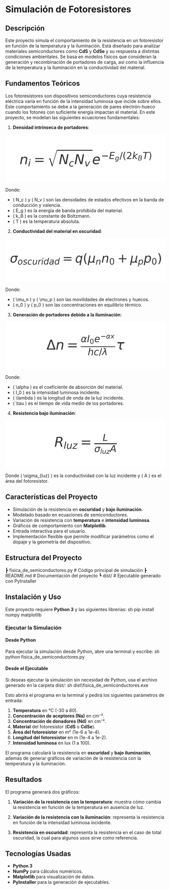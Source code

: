 # Simulación de Fotoresistores

## Descripción
Este proyecto simula el comportamiento de la resistencia en un fotoresistor en función de la temperatura y la iluminación. Está diseñado para analizar materiales semiconductores como **CdS** y **CdSe** y su respuesta a distintas condiciones ambientales. Se basa en modelos físicos que consideran la generación y recombinación de portadores de carga, así como la influencia de la temperatura y la iluminación en la conductividad del material.

##  Fundamentos Teóricos
Los fotoresistores son dispositivos semiconductores cuya resistencia eléctrica varía en función de la intensidad luminosa que incide sobre ellos. Este comportamiento se debe a la generación de pares electrón-hueco cuando los fotones con suficiente energía impactan el material. En este proyecto, se modelan las siguientes ecuaciones fundamentales:

1. **Densidad intrínseca de portadores**:

![Ecuación 1](images/ecuacion_1.png)


   Donde:
   - \( N_c \) y \( N_v \) son las densidades de estados efectivos en la banda de conducción y valencia.
   - \( E_g \) es la energía de banda prohibida del material.
   - \( k_B \) es la constante de Boltzmann.
   - \( T \) es la temperatura absoluta.

2. **Conductividad del material en oscuridad**:

![Ecuación 2](images/ecuacion_2.png)

   Donde:
   - \( \mu_n \) y \( \mu_p \) son las movilidades de electrones y huecos.
   - \( n_0 \) y \( p_0 \) son las concentraciones en equilibrio térmico.

3. **Generación de portadores debido a la iluminación**:

![Ecuación 3](images/ecuacion_3.png)

   Donde:
   - \( \alpha \) es el coeficiente de absorción del material.
   - \( I_0 \) es la intensidad luminosa incidente.
   - \( \lambda \) es la longitud de onda de la luz incidente.
   - \( \tau \) es el tiempo de vida medio de los portadores.

4. **Resistencia bajo iluminación**:

![Ecuación 4](images/ecuacion_4.png)

   Donde \( \sigma_{luz} \) es la conductividad con la luz incidente y \( A \) es el área del fotoresistor.

##  Características del Proyecto
- Simulación de la resistencia en **oscuridad** y **bajo iluminación**.
- Modelado basado en ecuaciones de semiconductores.
- Variación de resistencia con **temperatura** e **intensidad luminosa**.
- Gráficos de comportamiento con **Matplotlib**.
- Entrada interactiva para el usuario.
- Implementación flexible que permite modificar parámetros como el dopaje y la geometría del dispositivo.

##  Estructura del Proyecto
┣ fisica_de_semiconductores.py  # Código principal de simulación
 ┣ README.md                     # Documentación del proyecto
 ┗ dist/                          # Ejecutable generado con PyInstaller


##  Instalación y Uso
Este proyecto requiere **Python 3** y las siguientes librerías:
sh
pip install numpy matplotlib


### **Ejecutar la Simulación**
#### **Desde Python**
Para ejecutar la simulación desde Python, abre una terminal y escribe:
sh
python fisica_de_semiconductores.py


#### **Desde el Ejecutable**
Si deseas ejecutar la simulación sin necesidad de Python, usa el archivo generado en la carpeta dist/:
sh
dist\fisica_de_semiconductores.exe

Esto abrirá el programa en la terminal y pedirá los siguientes parámetros de entrada:
1. **Temperatura** en °C (-30 a 80).
2. **Concentración de aceptores (Na)** en cm⁻³.
3. **Concentración de donadores (Nd)** en cm⁻³.
4. **Material** del fotoresistor (**CdS** o **CdSe**).
5. **Área del fotoresistor** en m² (1e-6 a 1e-4).
6. **Longitud del fotoresistor** en m (1e-4 a 1e-2).
7. **Intensidad luminosa** en lux (1 a 100).

El programa calculará la resistencia en **oscuridad** y **bajo iluminación**, además de generar gráficos de variación de la resistencia con la temperatura y la iluminación.

## Resultados
El programa generará dos gráficos:
1. **Variación de la resistencia con la temperatura**: muestra cómo cambia la resistencia en función de la temperatura en ausencia de luz.
2. **Variación de la resistencia con la iluminación**: representa la resistencia en función de la intensidad luminosa incidente.

2. **Resistencia en oscuridad**: representa la resistencia en el caso de total oscuridad, la cual para algunos usos sirve como referencia.

##  Tecnologías Usadas
- **Python 3**
- **NumPy** para cálculos numéricos.
- **Matplotlib** para visualización de datos.
- **PyInstaller** para la generación de ejecutables.